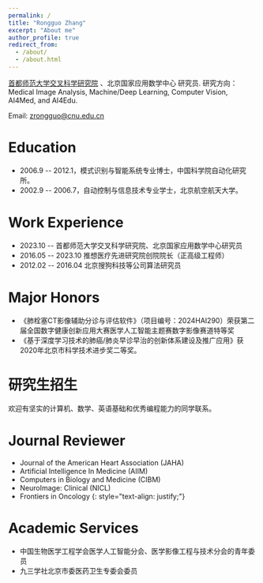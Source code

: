 ```yaml
---
permalink: /
title: "Rongguo Zhang"
excerpt: "About me"
author_profile: true
redirect_from: 
  - /about/
  - /about.html
---
```


[首都师范大学交叉科学研究院](https://ams.cnu.edu.cn/index.htm) 、北京国家应用数学中心 研究员. 
研究方向： Medical Image Analysis, Machine/Deep Learning, Computer Vision, AI4Med, and AI4Edu.

Email: zrongguo@cnu.edu.cn

# Education
* 2006.9 -- 2012.1，模式识别与智能系统专业博士，中国科学院自动化研究所。
* 2002.9 -- 2006.7，自动控制与信息技术专业学士，北京航空航天大学。

# Work Experience
* 2023.10 --   首都师范大学交叉科学研究院、北京国家应用数学中心研究员
* 2016.05 -- 2023.10 推想医疗先进研究院创院院长（正高级工程师）
* 2012.02 -- 2016.04 北京搜狗科技等公司算法研究员

# Major Honors
*  《肺栓塞CT影像辅助分诊与评估软件》（项目编号：2024HAI290）荣获第二届全国数字健康创新应用大赛医学人工智能主题赛数字影像赛道特等奖
* 《基于深度学习技术的肺癌/肺炎早诊早治的创新体系建设及推广应用》获2020年北京市科学技术进步奖二等奖。
  



# 研究生招生
欢迎有坚实的计算机、数学、英语基础和优秀编程能力的同学联系。

# Journal Reviewer
* Journal of the American Heart Association (JAHA)
* Artificial Intelligence In Medicine (AIIM)
* Computers in Biology and Medicine (CIBM)
* NeuroImage: Clinical  (NICL)
* Frontiers in Oncology
{: style="text-align: justify;"}

# Academic Services
* 中国生物医学工程学会医学人工智能分会、医学影像工程与技术分会的青年委员
* 九三学社北京市委医药卫生专委会委员

<script type="text/javascript" id="clstr_globe" src="//clustrmaps.com/globe.js?w=200&d=Kmga2ir6RxbCwl1BwfYHXOdgVO_YSgc6M9WAUDluSOM"></script>
